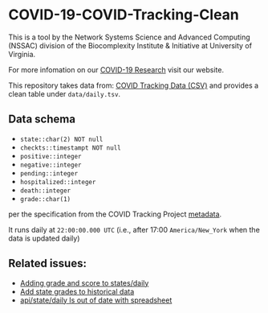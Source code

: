 # COVID-19-COVID-Tracking-Clean

This is a tool by the Network Systems Science and Advanced Computing (NSSAC) division of the Biocomplexity Institute & Initiative at University of Virginia.

For more infomation on our [COVID-19 Research](https://nssac.github.io/covid-19/index) visit our website.

This repository takes data from: [COVID Tracking Data (CSV)](https://github.com/COVID19Tracking/covid-tracking-data) and provides a clean table under `data/daily.tsv`.

## Data schema

- `state::char(2) NOT null`
- `checkts::timestampt NOT null`
- `positive::integer`
- `negative::integer`
- `pending::integer`
- `hospitalized::integer`
- `death::integer`
- `grade::char(1)`

per the specification from the COVID Tracking Project [metadata](https://covidtracking.com/about-tracker).

It runs daily at `22:00:00.000 UTC` (i.e., after 17:00 `America/New_York` when the data is updated daily)

## Related issues:
- [Adding grade and score to states/daily](https://github.com/COVID19Tracking/covid-tracking-api/issues/11)
- [Add state grades to historical data](https://github.com/COVID19Tracking/covid-tracking-data/issues/22)
- [api/state/daily Is out of date with spreadsheet](https://github.com/COVID19Tracking/covid-tracking-api/issues/30)
